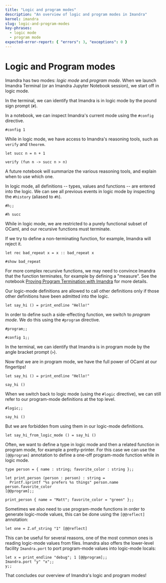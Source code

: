 ```yaml
---
title: "Logic and program modes"
description: "An overview of logic and program modes in Imandra"
kernel: imandra
slug: logic-and-program-modes
key-phrases:
  - logic mode
  - program mode
expected-error-report: { "errors": 3, "exceptions": 0 }
---
```


# Logic and Program modes

Imandra has two modes: *logic mode* and *program mode*. When we launch Imandra Terminal (or an Imandra Jupyter Notebook session), we start off in logic mode.

In the terminal, we can identify that Imandra is in logic mode by the pound sign prompt (`#`).

In a notebook, we can inspect Imandra's current mode using the `#config` directive.

```{.imandra .input}
#config 1
```

While in logic mode, we have access to Imandra's reasoning tools, such as `verify` and `theorem`.

```{.imandra .input}
let succ n = n + 1
```

```{.imandra .input}
verify (fun n -> succ n > n)
```

A future notebook will summarize the various reasoning tools, and explain when to use which one.

In logic mode, all definitions -- types, values and functions -- are entered into the logic. We can see all previous events in logic mode by inspecting the `#history` (aliased to `#h`).

```{.imandra .input}
#h;;
```

```{.imandra .input}
#h succ
```

While in logic mode, we are restricted to a purely functional subset of OCaml, and our recursive functions must terminate.

If we try to define a non-terminating function, for example, Imandra will reject it.

```{.imandra .input}
let rec bad_repeat x = x :: bad_repeat x
```

```{.imandra .input}
#show bad_repeat
```

For more complex recursive functions, we may need to convince Imandra that the function terminates, for example by defining a "measure". See the notebook [Proving Program Termination with Imandra](Proving%20Program%20Termination%20with%20Imandra.md) for more details.

Our logic-mode definitions are allowed to call other definitions only if those other definitions have been admitted into the logic.

```{.imandra .input}
let say_hi () = print_endline "Hello!"
```

In order to define such a side-effecting function, we switch to *program mode*. We do this using the `#program` directive.

```{.imandra .input}
#program;;

#config 1;;
```

In the terminal, we can identify that Imandra is in program mode by the angle bracket prompt (`>`).

Now that we are in program mode, we have the full power of OCaml at our fingertips!

```{.imandra .input}
let say_hi () = print_endline "Hello!"
```

```{.imandra .input}
say_hi ()
```

When we switch back to logic mode (using the `#logic` directive), we can still refer to our program-mode definitions at the top level.

```{.imandra .input}
#logic;;

say_hi ()
```

But we are forbidden from using them in our logic-mode definitions.

```{.imandra .input}
let say_hi_from_logic_mode () = say_hi ()
```

Often, we want to define a type in logic mode and then a related function in program mode, for example a pretty-printer. For this case we can use the `[@@program]` annotation to define a one-off program-mode function while in logic mode.

```{.imandra .input}
type person = { name : string; favorite_color : string };;

let print_person (person : person) : string =
  Printf.sprintf "%s prefers %s things" person.name person.favorite_color
[@@program];;

print_person { name = "Matt"; favorite_color = "green" };;
```

Sometimes we also need to use program-mode functions in order to generate logic-mode values, this can be done using the `[@@reflect]` annotation:

```{.imandra .input}
let one = Z.of_string "1" [@@reflect]
```

This can be useful for several reasons, one of the most common ones is reading logic-mode values from files. Imandra also offers the lower-level facility `Imandra.port` to port program-mode values into logic-mode locals:

```{.imandra .input}
let x = print_endline "debug"; 1 [@@program];;
Imandra.port "y" "x";;
y;;
```

That concludes our overview of Imandra's logic and program modes!
